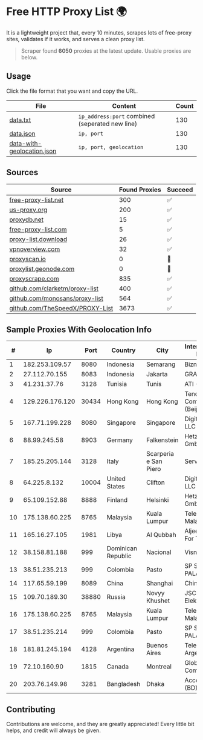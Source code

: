 
# Free HTTP Proxy List 🌍

It is a lightweight project that, every 10 minutes, scrapes lots of free-proxy sites, validates if it works, and serves a clean proxy list.


> Scraper found **6050** proxies at the latest update. Usable proxies are below.

## Usage

Click the file format that you want and copy the URL.


|File|Content|Count|
|----|-------|-----|
|[data.txt](https://raw.githubusercontent.com/themiralay/Proxy-List-World/master/data.txt)|`ip_address:port` combined (seperated new line)|130|
|[data.json](https://raw.githubusercontent.com/themiralay/Proxy-List-World/master/data.json)|`ip, port`|130|
|[data-with-geolocation.json](https://raw.githubusercontent.com/themiralay/Proxy-List-World/master/data-with-geolocation.json)|`ip, port, geolocation`|130|

## Sources

|Source|Found Proxies|Succeed|
|------|-------------|-------|
|[free-proxy-list.net](https://free-proxy-list.net)|300|✅|
|[us-proxy.org](https://www.us-proxy.org)|200|✅|
|[proxydb.net](http://proxydb.net)|15|✅|
|[free-proxy-list.com](https://free-proxy-list.com/?page=&port=&type%5B%5D=http&type%5B%5D=https&up_time=0&search=Search)|5|✅|
|[proxy-list.download](https://www.proxy-list.download/HTTP)|26|✅|
|[vpnoverview.com](https://vpnoverview.com/privacy/anonymous-browsing/free-proxy-servers)|32|✅|
|[proxyscan.io](https://www.proxyscan.io)|0|🚫|
|[proxylist.geonode.com](https://proxylist.geonode.com/api/proxy-list?limit=300&page=1&sort_by=lastChecked&sort_type=desc&protocols=http,https)|0|🚫|
|[proxyscrape.com](https://api.proxyscrape.com/v2/?request=displayproxies&protocol=http&timeout=10000&country=all&ssl=all&anonymity=all)|835|✅|
|[github.com/clarketm/proxy-list](https://raw.githubusercontent.com/clarketm/proxy-list/master/proxy-list-raw.txt)|400|✅|
|[github.com/monosans/proxy-list](https://raw.githubusercontent.com/monosans/proxy-list/main/proxies/http.txt)|564|✅|
|[github.com/TheSpeedX/PROXY-List](https://raw.githubusercontent.com/TheSpeedX/PROXY-List/master/http.txt)|3673|✅|


## Sample Proxies With Geolocation Info

|#|Ip|Port|Country|City|Internet Service Provider|
|-|--|----|-------|----|-------------------------|
|1|182.253.109.57|8080|Indonesia|Semarang|Biznet Metronet|
|2|27.112.70.155|8083|Indonesia|Jakarta|GRAHANET|
|3|41.231.37.76|3128|Tunisia|Tunis|ATI - ISP|
|4|129.226.176.120|30434|Hong Kong|Hong Kong|Tencent Cloud Computing (Beijing) Co|
|5|167.71.199.228|8080|Singapore|Singapore|DigitalOcean, LLC|
|6|88.99.245.58|8903|Germany|Falkenstein|Hetzner Online GmbH|
|7|185.25.205.144|3128|Italy|Scarperia e San Piero|Servereasy Italy|
|8|64.225.8.132|10004|United States|Clifton|DigitalOcean, LLC|
|9|65.109.152.88|8888|Finland|Helsinki|Hetzner Online GmbH|
|10|175.138.60.225|8765|Malaysia|Kuala Lumpur|Telekom Malaysia Berhad|
|11|165.16.27.105|1981|Libya|Al Qubbah|Aljeel Aljadeed For Technology|
|12|38.158.81.188|999|Dominican Republic|Nacional|Visnetwork SRL|
|13|38.51.235.213|999|Colombia|Pasto|SP SISTEMAS PALACIOS LTDA|
|14|117.65.59.199|8089|China|Shanghai|Chinanet|
|15|109.70.189.30|38880|Russia|Novyy Khushet|JSC Elektrosvyaz|
|16|175.138.60.225|8765|Malaysia|Kuala Lumpur|Telekom Malaysia Berhad|
|17|38.51.235.214|999|Colombia|Pasto|SP SISTEMAS PALACIOS LTDA|
|18|181.81.245.194|4128|Argentina|Buenos Aires|Telecom Argentina S.A.|
|19|72.10.160.90|1815|Canada|Montreal|GloboTech Communications|
|20|203.76.149.98|3281|Bangladesh|Dhaka|Access Telecom (BD) Ltd|



## Contributing

Contributions are welcome, and they are greatly appreciated! Every
little bit helps, and credit will always be given.

